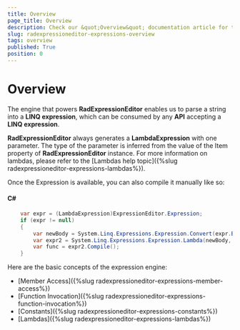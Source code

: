 ```yaml
---
title: Overview
page_title: Overview
description: Check our &quot;Overview&quot; documentation article for the RadExpressionEditor {{ site.framework_name }} control.
slug: radexpressioneditor-expressions-overview
tags: overview
published: True
position: 0
---
```


# Overview

The engine that powers __RadExpressionEditor__ enables us to parse a string into a __LINQ expression__, which can be consumed by any __API__ accepting a __LINQ expression__.

__RadExpressionEditor__ always generates a __LambdaExpression__ with one parameter. The type of the parameter is inferred from the value of the Item property of __RadExpressionEditor__ instance. For more information on lambdas, please refer to the [Lambdas help topic]({%slug radexpressioneditor-expressions-lambdas%}).

Once the Expression is available, you can also compile it manually like so:

#### __C#__
```C#
	var expr = (LambdaExpression)ExpressionEditor.Expression;
    if (expr != null)
    {
        var newBody = System.Linq.Expressions.Expression.Convert(expr.Body, typeof(int));
        var expr2 = System.Linq.Expressions.Expression.Lambda(newBody, expr.Parameters) as Expression<Func<Club, int>>;
        var func = expr2.Compile();
    }
```

Here are the basic concepts of the expression engine: 

* [Member Access]({%slug radexpressioneditor-expressions-member-access%})
* [Function Invocation]({%slug radexpressioneditor-expressions-function-invocation%})
* [Constants]({%slug radexpressioneditor-expressions-constants%})
* [Lambdas]({%slug radexpressioneditor-expressions-lambdas%})
